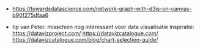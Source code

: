 * https://towardsdatascience.com/network-graph-with-d3js-on-canvas-b90f275dfaa6

* tip van Peter: misschien nog interessant voor data visualisatie inspiratie:
https://datavizproject.com/
https://datavizcatalogue.com/
https://datavizcatalogue.com/blog/chart-selection-guide/
